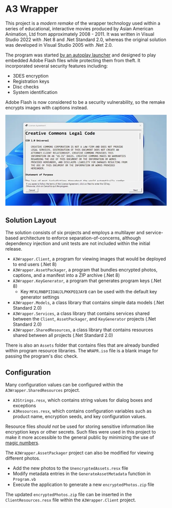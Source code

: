 # A3 Wrapper

This project is a *modern remake* of the wrapper technology used within a series of educational, interactive movies produced by Asian American Animation, Ltd from approximately 2008 - 2011. It was written in Visual Studio 2022 with .Net 8 and .Net Standard 2.0, whereas the original solution was developed in Visual Studio 2005 with .Net 2.0.

The program was started [by an autoplay launcher](https://github.com/kernja/vb6-a3-launcher/) and  designed to play embedded Adobe Flash files while protecting them from theft. It incorporated several security features including:

* 3DES encryption
* Registration keys
* Disc checks
* System identification

Adobe Flash is now considered to be a security vulnerability, so the remake encrypts images with captions instead.

![Movie of license screen, key entry, and photo display](./a3wrapper.webp)

## Solution Layout

The solution consists of six projects and employs a multilayer and service-based architecture to enforce separation-of-concerns, although dependency injection and unit tests are not included within the initial release.

* `A3Wrapper.Client`, a program for viewing images that would be deployed to end users (.Net 8)
* `A3Wrapper.AssetPackager`, a program that bundles encrypted photos, captions, and a manifest into a ZIP archive (.Net 8)
* `A3Wrapper.KeyGenerator`, a program that generates program keys (.Net 8)
    * Key `MFXLRNBPIIOAUJLPKKPEQJAYB` can be used with the default key generator settings
* `A3Wrapper.Models`, a class library that contains simple data models (.Net Standard 2.0)
* `A3Wrapper.Services`, a class library that contains services shared between the `Client`, `AssetPackager`, and `KeyGenerator` projects (.Net Standard 2.0)
* `A3Wrapper.SharedResources`, a class library that contains resources shared between all projects (.Net Standard 2.0)

There is also an `Assets` folder that contains files that are already bundled within program resource libraries. The `WRAPR.iso` file is a blank image for passing the program's disc check.

## Configuration

Many configuration values can be configured within the `A3Wrapper.SharedResources` project.
* `A3Strings.resx`, which contains string values for dialog boxes and exceptions
* `A3Resources.resx`, which contains configuration variables such as product name, encryption seeds, and key configuration values.

Resource files *should not* be used for storing sensitive information like encryption keys or other secrets. Such files were used in this project to make it more accessible to the general public by minimizing the use of [magic numbers](https://en.wikipedia.org/wiki/Magic_number_(programming)).

The `A3Wrapper.AssetPackager` project can also be modified for viewing different photos.
* Add the new photos to the `UnencryptedAssets.resx` file
* Modify metadata entries in the `GenerateAssetMetadata` function in `Program.vb`
* Execute the application to generate a new `encryptedPhotos.zip` file

The updated `encryptedPhotos.zip` file can be inserted in the `ClientResources.resx` file within the `A3Wrapper.Client` project.